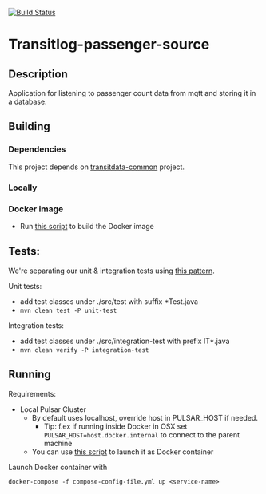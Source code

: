 [![Build Status](https://travis-ci.org/HSLdevcom/transitlog-passenger-count.svg?branch=master)](https://travis-ci.org/HSLdevcom/Transitlog-passenger-count)

# Transitlog-passenger-source

## Description

Application for listening to passenger count data from mqtt and storing it in a database.

## Building

### Dependencies

This project depends on [transitdata-common](https://github.com/HSLdevcom/transitdata-common) project.

### Locally


### Docker image

- Run [this script](build-image.sh) to build the Docker image


## Tests:

We're separating our unit & integration tests using [this pattern](https://www.petrikainulainen.net/programming/maven/integration-testing-with-maven/).

Unit tests:

- add test classes under ./src/test with suffix *Test.java
- `mvn clean test -P unit-test`   

Integration tests:

- add test classes under ./src/integration-test with prefix IT*.java
- `mvn clean verify -P integration-test`   


## Running

Requirements:
- Local Pulsar Cluster
  - By default uses localhost, override host in PULSAR_HOST if needed.
    - Tip: f.ex if running inside Docker in OSX set `PULSAR_HOST=host.docker.internal` to connect to the parent machine
  - You can use [this script](https://github.com/HSLdevcom/transitdata/blob/master/bin/pulsar/pulsar-up.sh) to launch it as Docker container

Launch Docker container with

```docker-compose -f compose-config-file.yml up <service-name>```   
